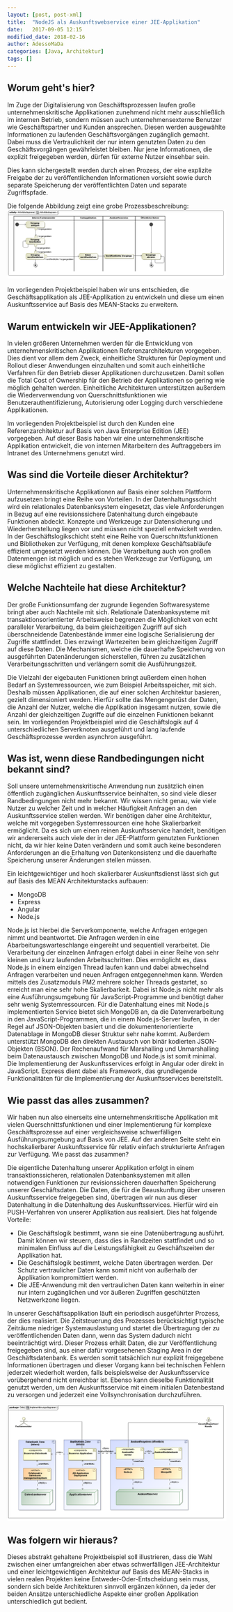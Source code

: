 ```yaml
---
layout: [post, post-xml]
title:  "NodeJS als Auskunftswebservice einer JEE-Applikation"
date:   2017-09-05 12:15
modified_date: 2018-02-16
author: AdessoMaDa
categories: [Java, Architektur]
tags: []
---
```


## Worum geht's hier?

Im Zuge der Digitalisierung von Geschäftsprozessen laufen große unternehmenskritische Applikationen zunehmend nicht mehr ausschließlich im internen Betrieb, sondern
müssen auch unternehmensexterne Benutzer wie Geschäftspartner und Kunden ansprechen. Diesen werden ausgewählte Informationen zu laufenden Geschäftsvorgängen zugänglich gemacht.
Dabei muss die Vertraulichkeit der nur intern genutzten Daten zu den Geschäftsvorgängen gewährleistet bleiben. Nur jene Informationen, die explizit freigegeben werden, 
dürfen für externe Nutzer einsehbar sein.

Dies kann sichergestellt werden durch einen Prozess, der eine explizite Freigabe der zu veröffentlichenden Informationen vorsieht sowie durch separate Speicherung der veröffentlichten Daten 
und separate Zugriffspfade.

Die folgende Abbildung zeigt eine grobe Prozessbeschreibung:
![Prozessbechreibung zu NodeJS als Auskunftswebservice einer JEE-Applikation](../assets/images/posts/NodeJS-als-Auskunftswebservice-einer-JEE-Applikation/Aktivitaetsdiagramm.png)

Im vorliegenden Projektbeispiel haben wir uns entschieden, die Geschäftsapplikation als JEE-Applikation zu entwickeln und diese um einen Auskunftsservice auf Basis des MEAN-Stacks zu erweitern.

## Warum entwickeln wir JEE-Applikationen?

In vielen größeren Unternehmen werden für die Entwicklung von unternehmenskritischen Applikationen Referenzarchitekturen vorgegeben.
Dies dient vor allem dem Zweck, einheitliche Strukturen für Deployment und Rollout dieser Anwendungen einzuhalten und somit 
auch einheitliche Verfahren für den Betrieb dieser Applikationen durchzusetzen. Damit sollen die Total Cost of Ownership für den Betrieb
der Applikationen so gering wie möglich gehalten werden. Einheitliche Architekturen unterstützen außerdem die Wiederverwendung von
Querschnittsfunktionen wie Benutzerauthentifizierung, Autorisierung oder Logging durch verschiedene Applikationen.

Im vorliegenden Projektbeispiel ist durch den Kunden eine Referenzarchitektur auf Basis von Java Enterprise Edition (JEE) vorgegeben.
Auf dieser Basis haben wir eine unternehmenskritische Applikation entwickelt, die von internen Mitarbeitern des Auftraggebers im Intranet des Unternehmens genutzt wird.

## Was sind die Vorteile dieser Architektur?

Unternehmenskritische Applikationen auf Basis einer solchen Plattform aufzusetzen bringt eine Reihe von Vorteilen.
In der Datenhaltungsschicht wird ein relationales Datenbanksystem eingesetzt, das viele Anforderungen in Bezug auf eine revisionssichere Datenhaltung durch 
eingebaute Funktionen abdeckt. Konzepte und Werkzeuge zur Datensicherung und Wiederherstellung liegen vor und müssen nicht speziell entwickelt werden.
In der Geschäftslogikschicht steht eine Reihe von Querschnittsfunktionen und Bibliotheken zur Verfügung, mit denen komplexe Geschäftsabläufe effizient umgesetzt werden können.
Die Verarbeitung auch von großen Datenmengen ist möglich und es stehen Werkzeuge zur Verfügung, um diese möglichst effizient zu gestalten.

## Welche Nachteile hat diese Architektur?

Der große Funktionsumfang der zugrunde liegenden Softwaresysteme  bringt aber auch Nachteile mit sich. Relationale Datenbanksysteme mit transaktionsorientierter Arbeitsweise
begrenzen die Möglichkeit von echt paralleler Verarbeitung, da beim gleichzeitigen Zugriff auf sich überschneidende Datenbestände immer eine logische Serialisierung der Zugriffe stattfindet.
Dies erzwingt Wartezeiten beim gleichzeitigen Zugriff auf diese Daten. Die Mechanismen, welche die dauerhafte Speicherung von ausgeführten Datenänderungen
sicherstellen, führen zu zusätzlichen Verarbeitungsschritten und verlängern somit die Ausführungszeit.

Die Vielzahl der eigebauten Funktionen bringt außerdem einen hohen Bedarf an Systemressourcen, wie zum Beispiel Arbeitsspeicher, mit sich. Deshalb müssen Applikationen, die auf einer solchen
Architektur basieren, gezielt dimensioniert werden. Hierfür sollte das Mengengerüst der Daten, die Anzahl der Nutzer, welche die Applikation
insgesamt nutzen, sowie die Anzahl der gleichzeitigen Zugriffe auf die einzelnen Funktionen bekannt sein. Im vorliegenden Projektbeispiel wird die Geschäftslogik
auf 4 unterschiedlichen Serverknoten ausgeführt und lang laufende Geschäftsprozesse werden asynchron ausgeführt.

## Was ist, wenn diese Randbedingungen nicht bekannt sind?

Soll unsere unternehmenskritische Anwendung nun zusätzlich einen öffentlich zugänglichen Auskunftsservice beinhalten, so sind viele dieser Randbedingungen nicht mehr bekannt.
Wir wissen nicht genau, wie viele Nutzer zu welcher Zeit und in welcher Häufigkeit Anfragen an den Auskunftsservice stellen werden. Wir benötigen daher eine Architektur, 
welche mit vorgegeben Systemressourcen eine hohe Skalierbarkeit ermöglicht. Da es sich um einen reinen Auskunftsservice handelt, benötigen wir andererseits auch viele 
der in der JEE-Plattform genutzten Funktionen nicht, da wir hier keine Daten verändern und somit auch keine besonderen Anforderungen an die Erhaltung von Datenkonsistenz 
und die dauerhafte Speicherung unserer Änderungen stellen müssen.

Ein leichtgewichtiger und hoch skalierbarer Auskunftsdienst lässt sich gut auf Basis des MEAN Architekturstacks aufbauen:
* MongoDB
* Express
* Angular
* Node.js

Node.js ist hierbei die Serverkomponente, welche Anfragen entgegen nimmt und beantwortet. Die Anfragen werden in eine Abarbeitungswarteschlange eingereiht und sequentiell verarbeitet.
Die Verarbeitung der einzelnen Anfragen erfolgt dabei in einer Reihe von sehr kleinen und kurz laufenden Arbeitsschritten. Dies ermöglicht es, dass Node.js in einem einzigen Thread 
laufen kann und dabei abwechselnd Anfragen verarbeiten und neuen Anfragen entgegennehmen kann. Werden mittels des Zusatzmoduls PM2 mehrere solcher Threads gestartet, so erreicht man eine
sehr hohe Skalierbarkeit. Dabei ist Node.js nicht mehr als eine Ausführungsumgebung für JavaScript-Programme und benötigt daher sehr wenig Systemressourcen.
Für die Datenhaltung eines mit Node.js implementierten Service bietet sich MongoDB an, da die Datenverarbeitung in den JavaScript-Programmen, die in einem Node.js-Server laufen,
in der Regel auf JSON-Objekten basiert und die dokumentenorientierte Datenablage in MongoDB dieser Struktur sehr nahe kommt. 
Außerdem unterstützt MongoDB den direkten Austausch von binär kodierten JSON-Objekten (BSON). 
Der Rechenaufwand für Marshalling und Unmarshalling beim Datenaustausch zwischen MongoDB und Node.js ist somit minimal.
Die Implementierung der Auskunftsservices erfolgt in Angular oder direkt in JavaScript.
Express dient dabei als Framework, das grundlegende Funktionalitäten für die Implementierung der Auskunftsservices bereitstellt.

## Wie passt das alles zusammen?

Wir haben nun also einerseits eine unternehmenskritische Applikation mit vielen Querschnittsfunktionen und einer Implementierung für komplexe Geschäftsprozesse auf einer 
vergleichsweise schwerfälligen Ausführungsumgebung auf Basis von JEE. Auf der anderen Seite steht ein hochskalierbarer Auskunftsservice für relativ einfach strukturierte Anfragen
zur Verfügung. Wie passt das zusammen?

Die eigentliche Datenhaltung unserer Applikation erfolgt in einem transaktionssicheren, relationalen Datenbanksystemen mit allen notwendigen Funktionen zur revisionssicheren dauerhaften Speicherung unserer Geschäftsdaten.
Die Daten, die für die Beauskunftung über unseren Auskunftsservice freigegeben sind, übertragen wir nun aus dieser Datenhaltung in die Datenhaltung des Auskunftsservices.
Hierfür wird ein PUSH-Verfahren von unserer Applikation aus realisiert. Dies hat folgende Vorteile:
* Die Geschäftslogik bestimmt, wann sie eine Datenübertragung ausführt. Damit können wir steuern, dass dies in Randzeiten stattfindet und so minimalen Einfluss auf die Leistungsfähigkeit zu Geschäftszeiten der Applikation hat.
* Die Geschäftslogik bestimmt, welche Daten übertragen werden. Der Schutz vertraulicher Daten kann somit nicht von außerhalb der Applikation kompromittiert werden.
* Die JEE-Anwendung mit den vertraulichen Daten kann weiterhin in einer nur intern zugänglichen und vor äußeren Zugriffen geschützten Netzwerkzone liegen.

In unserer Geschäftsapplikation läuft ein periodisch ausgeführter Prozess, der dies realisiert. Die Zeitsteuerung des Prozesses berücksichtigt typische Zeiträume niedriger
Systemauslastung und startet die Übertragung der zu veröffentlichenden Daten dann, wenn das System dadurch nicht beeinträchtigt wird.
Dieser Prozess erhält Daten, die zur Veröffentlichung freigegeben sind, aus einer dafür vorgesehenen Staging Area in der Geschäftsdatenbank.
Es werden somit tatsächlich nur explizit freigegebene Informationen übertragen und dieser Vorgang kann bei technischen Fehlern jederzeit wiederholt werden, falls beispielsweise der Auskunftsservice vorübergehend nicht erreichbar ist.
Ebenso kann dieselbe Funktionalität genutzt werden, um den Auskunftsservice mit einem initialen Datenbestand zu versorgen und jederzeit eine Vollsynchronisation durchzuführen.

![Implementierungsdiagramm zu NodeJS als Auskunftswebservice einer JEE-Applikation](../assets/images/posts/NodeJS-als-Auskunftswebservice-einer-JEE-Applikation/Implementierungsdiagramm.png)


## Was folgern wir hieraus?

Dieses abstrakt gehaltene Projektbeispiel soll illustrieren, dass die Wahl zwischen einer umfangreichen aber etwas schwerfälligen JEE-Architektur und 
einer leichtgewichtigen Architektur auf Basis des MEAN-Stacks in vielen realen Projekten keine Entweder-Oder-Entscheidung sein muss, sondern sich beide Architekturen
sinnvoll ergänzen können, da jeder der beiden Ansätze unterschiedliche Aspekte einer großen Applikation unterschiedlich gut bedient.
